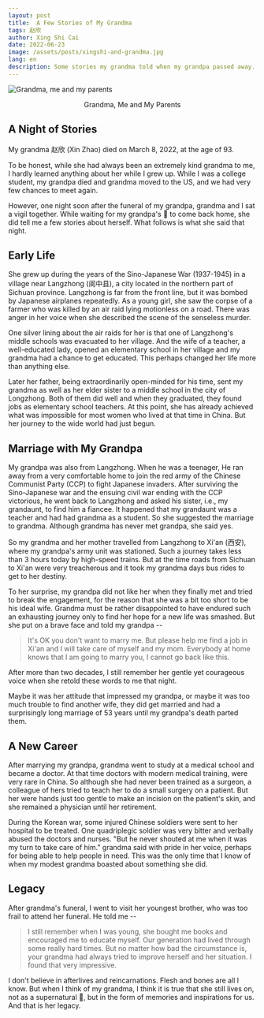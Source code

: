 ```yaml
---
layout: post
title:  A Few Stories of My Grandma
tags: 赵欣
author: Xing Shi Cai
date: 2022-06-23
image: /assets/posts/xingshi-and-grandma.jpg
lang: en
description: Some stories my grandma told when my grandpa passed away.
---
```


![Grandma, me and my parents](/assets/posts/xingshi-and-grandma.jpg)

<center>Grandma, Me and My Parents</center>

## A Night of Stories

My grandma 赵欣 (Xin Zhao) died on March 8, 2022, at the age of 93.

To be honest, while she had always been an extremely kind grandma to me,
I hardly learned anything about her while I grew up.
While I was a college student, 
my grandpa died and grandma moved to the US,
and we had very few chances to meet again.

However, one night soon after the funeral of my grandpa,
grandma and I sat a vigil together.
While waiting for my grandpa's 👻 to come back home,
she did tell me a few stories about herself.
What follows is what she said that night.

## Early Life

She grew up during the years of the Sino-Japanese War (1937-1945) 
in a village near Langzhong (阆中县), 
a city located in the northern part of Sichuan province.
Langzhong is far from the front line,
but it was bombed by Japanese airplanes repeatedly.
As a young girl, 
she saw the corpse of a farmer who was killed by an air raid lying 
motionless on a road.
There was anger in her voice when she described the scene 
of the senseless murder.

One silver lining about the air raids for her is that
one of Langzhong's middle schools was evacuated to her village.
And the wife of a teacher, a well-educated lady, 
opened an elementary school in her village
and my grandma had a chance to get educated.
This perhaps changed her life more than anything else.

Later her father,
being extraordinarily open-minded for his time,
sent my grandma as well as her elder sister
to a middle school in the city of Longzhong.
Both of them did well and when they graduated,
they found jobs as elementary school teachers.
At this point,
she has already achieved what was impossible
for most women who lived at that time in China.
But her journey to the wide world had just begun.

## Marriage with My Grandpa

My grandpa was also from Langzhong.
When he was a teenager,
He ran away from a very comfortable home 
to join the red army of the Chinese Communist Party (CCP)
to fight Japanese invaders.
After surviving the Sino-Japanese war 
and the ensuing civil war ending with the CCP victorious,
he went back to Langzhong and asked his sister, i.e., my grandaunt, 
to find him a fiancee.
It happened that my grandaunt was a teacher 
and had had grandma as a student.
So she suggested the marriage to grandma.
Although grandma has never met grandpa, she said yes.

So my grandma and her mother
travelled from Langzhong to Xi'an (西安), 
where my grandpa's army unit was stationed.
Such a journey takes less than 3 hours today by high-speed trains.
But at the time roads from Sichuan to Xi'an were very treacherous
and it took my grandma days bus rides to get to her destiny.

To her surprise, my grandpa did not like her 
when they finally met and tried to break the engagement,
for the reason that she was a bit too short to be his ideal wife.
Grandma must be rather disappointed 
to have endured such an exhausting journey
only to find her hope for a new life was smashed.
But she put on a brave face and told my grandpa --

> It's OK you don't want to marry me.
> But please help me find a job in Xi'an 
> and I will take care of myself and my mom.
> Everybody at home knows that I am going to marry you,
> I cannot go back like this.

After more than two decades,
I still remember her gentle yet courageous voice 
when she retold these words to me that night.

Maybe it was her attitude that impressed my grandpa,
or maybe it was too much trouble to find another wife,
they did get married and had a surprisingly 
long marriage of 53 years
until my grandpa's death parted them.

## A New Career

After marrying my grandpa, 
grandma went to study at a medical school and became a doctor. 
At that time doctors with modern medical training,
were very rare in China.
So although she had never been trained as a surgeon,
a colleague of hers tried to teach her 
to do a small surgery on a patient.
But her were hands just too gentle to make an incision
on the patient's skin,
and she remained a physician until her retirement.

During the Korean war, 
some injured Chinese soldiers were sent to her hospital to be treated.
One quadriplegic soldier was very bitter 
and verbally abused the doctors and nurses.
"But he never shouted at me when it was my turn to take care of him."
grandma said with pride in her voice, 
perhaps for being able to help people in need.
This was the only time that I know of 
when my modest grandma boasted about something she did.

## Legacy

After grandma's funeral,
I went to visit her youngest brother,
who was too frail to attend her funeral.
He told me --

> I still remember when I was young,
> she bought me books 
> and encouraged me to educate myself.
> Our generation had lived through some really hard times.
> But no matter how bad the circumstance is, 
> your grandma had always tried to improve herself and her situation.
> I found that very impressive.

I don't believe in afterlives and reincarnations.
Flesh and bones are all I know.
But when I think of my grandma,
I think it is true that 
she still lives on,
not as a supernatural 👻, 
but in the form of memories and inspirations for us.
And that is her legacy.
